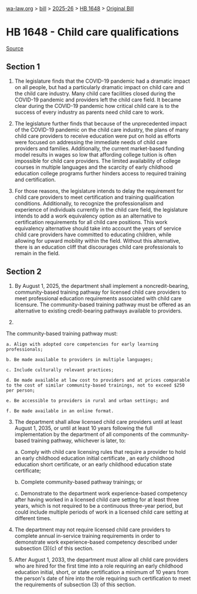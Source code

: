 [wa-law.org](/) > [bill](/bill/) > [2025-26](/bill/2025-26/) > [HB 1648](/bill/2025-26/hb/1648/) > [Original Bill](/bill/2025-26/hb/1648/1/)

# HB 1648 - Child care qualifications

[Source](http://lawfilesext.leg.wa.gov/biennium/2025-26/Pdf/Bills/House%20Bills/1648.pdf)

## Section 1
1. The legislature finds that the COVID-19 pandemic had a dramatic impact on all people, but had a particularly dramatic impact on child care and the child care industry. Many child care facilities closed during the COVID-19 pandemic and providers left the child care field. It became clear during the COVID-19 pandemic how critical child care is to the success of every industry as parents need child care to work.

2. The legislature further finds that because of the unprecedented impact of the COVID-19 pandemic on the child care industry, the plans of many child care providers to receive education were put on hold as efforts were focused on addressing the immediate needs of child care providers and families. Additionally, the current market-based funding model results in wages so low that affording college tuition is often impossible for child care providers. The limited availability of college courses in multiple languages and the scarcity of early childhood education college programs further hinders access to required training and certification.

3. For those reasons, the legislature intends to delay the requirement for child care providers to meet certification and training qualification conditions. Additionally, to recognize the professionalism and experience of individuals currently in the child care field, the legislature intends to add a work equivalency option as an alternative to certification requirements for all child care positions. This work equivalency alternative should take into account the years of service child care providers have committed to educating children, while allowing for upward mobility within the field. Without this alternative, there is an education cliff that discourages child care professionals to remain in the field.

## Section 2
1. By August 1, 2025, the department shall implement a noncredit-bearing, community-based training pathway for licensed child care providers to meet professional education requirements associated with child care licensure. The community-based training pathway must be offered as an alternative to existing credit-bearing pathways available to providers.

2.

The community-based training pathway must:

    a. Align with adopted core competencies for early learning professionals;

    b. Be made available to providers in multiple languages;

    c. Include culturally relevant practices;

    d. Be made available at low cost to providers and at prices comparable to the cost of similar community-based trainings, not to exceed $250 per person;

    e. Be accessible to providers in rural and urban settings; and

    f. Be made available in an online format.

3. The department shall allow licensed child care providers until at least August 1, 2035, or until at least 10 years following the full implementation by the department of all components of the community-based training pathway, whichever is later, to:

    a. Comply with child care licensing rules that require a provider to hold an early childhood education initial certificate , an early childhood education short certificate, or an early childhood education state certificate;

    b. Complete community-based pathway trainings; or

    c. Demonstrate to the department work experience-based competency after having worked in a licensed child care setting for at least three years, which is not required to be a continuous three-year period, but could include multiple periods of work in a licensed child care setting at different times.

4. The department may not require licensed child care providers to complete annual in-service training requirements in order to demonstrate work experience-based competency described under subsection (3)(c) of this section.

5. After August 1, 2033, the department must allow all child care providers who are hired for the first time into a role requiring an early childhood education initial, short, or state certification a minimum of 10 years from the person's date of hire into the role requiring such certification to meet the requirements of subsection (3) of this section.
